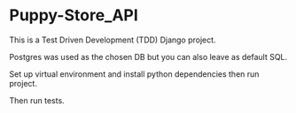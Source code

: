 # Puppy-Store_API

This is a Test Driven Development (TDD) Django project.

Postgres was used as the chosen DB but you can also leave as default SQL.

Set up virtual environment and install python dependencies then run project.

Then run tests.
